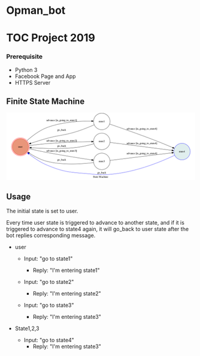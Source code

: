 # Opman_bot

# TOC Project 2019

### Prerequisite
* Python 3
* Facebook Page and App
* HTTPS Server

## Finite State Machine
![fsm](./fsm.png)

## Usage
The initial state is set to user.

Every time user state is triggered to advance to another state, and if it is triggered to advance to state4 again, it will go_back to user state after the bot replies corresponding message.

* user
	* Input: "go to state1"
		* Reply: "I'm entering state1"

	* Input: "go to state2"
		* Reply: "I'm entering state2"

    * Input: "go to state3"
        * Reply: "I'm entering state3"

* State1,2,3
    * Input: "go to state4"
        * Reply: "I'm entering state3"
